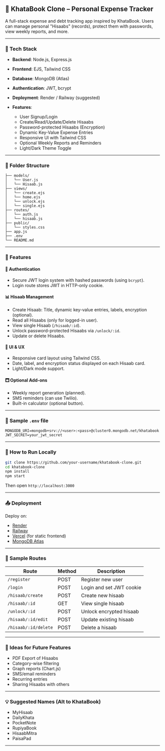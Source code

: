 ## 📒 KhataBook Clone – Personal Expense Tracker

A full-stack expense and debt tracking app inspired by KhataBook. Users can manage personal "Hisaabs" (records), protect them with passwords, view weekly reports, and more.

---

### 💠 Tech Stack

* **Backend**: Node.js, Express.js
* **Frontend**: EJS, Tailwind CSS
* **Database**: MongoDB (Atlas)
* **Authentication**: JWT, bcrypt
* **Deployment**: Render / Railway (suggested)
* **Features**:

  * User Signup/Login
  * Create/Read/Update/Delete Hisaabs
  * Password-protected Hisaabs (Encryption)
  * Dynamic Key-Value Expense Entries
  * Responsive UI with Tailwind CSS
  * Optional Weekly Reports and Reminders
  * Light/Dark Theme Toggle

---

### 📁 Folder Structure

```
├── models/
│   └── User.js
│   └── Hisaab.js
├── views/
│   └── create.ejs
│   └── home.ejs
│   └── unlock.ejs
│   └── single.ejs
├── routes/
│   └── auth.js
│   └── hisaab.js
├── public/
│   └── styles.css
├── app.js
├── .env
└── README.md
```

---

### 📌 Features

#### 🔐 Authentication

* Secure JWT login system with hashed passwords (using `bcrypt`).
* Login route stores JWT in HTTP-only cookie.

#### 📊 Hisaab Management

* Create Hisaab: Title, dynamic key-value entries, labels, encryption (optional).
* Read all Hisaabs (only for logged-in user).
* View single Hisaab (`/hisaab/:id`).
* Unlock password-protected Hisaabs via `/unlock/:id`.
* Update or delete Hisaabs.

#### 🎨 UI & UX

* Responsive card layout using Tailwind CSS.
* Date, label, and encryption status displayed on each Hisaab card.
* Light/Dark mode support.

#### 🗖️ Optional Add-ons

* Weekly report generation (planned).
* SMS reminders (can use Twilio).
* Built-in calculator (optional button).

---

### 🧶 Sample `.env` file

```
MONGODB_URI=mongodb+srv://<user>:<pass>@cluster0.mongodb.net/khatabook
JWT_SECRET=your_jwt_secret
```

---

### 🚀 How to Run Locally

```bash
git clone https://github.com/your-username/khatabook-clone.git
cd khatabook-clone
npm install
npm start
```

Then open `http://localhost:3000`

---

### 📤 Deployment

Deploy on:

* [Render](https://render.com/)
* [Railway](https://railway.app/)
* [Vercel](https://vercel.com/) (for static frontend)
* [MongoDB Atlas](https://www.mongodb.com/cloud/atlas)

---

### 🔐 Sample Routes

| Route                | Method | Description              |
| -------------------- | ------ | ------------------------ |
| `/register`          | POST   | Register new user        |
| `/login`             | POST   | Login and set JWT cookie |
| `/hisaab/create`     | POST   | Create new hisaab        |
| `/hisaab/:id`        | GET    | View single hisaab       |
| `/unlock/:id`        | POST   | Unlock encrypted hisaab  |
| `/hisaab/:id/edit`   | POST   | Update existing hisaab   |
| `/hisaab/:id/delete` | POST   | Delete a hisaab          |

---

### 🧠 Ideas for Future Features

* PDF Export of Hisaabs
* Category-wise filtering
* Graph reports (Chart.js)
* SMS/email reminders
* Recurring entries
* Sharing Hisaabs with others

---

### 💡 Suggested Names (Alt to KhataBook)

* MyHisaab
* DailyKhata
* PocketNote
* RupiyaBook
* HisaabMitra
* PaisaPad

---
